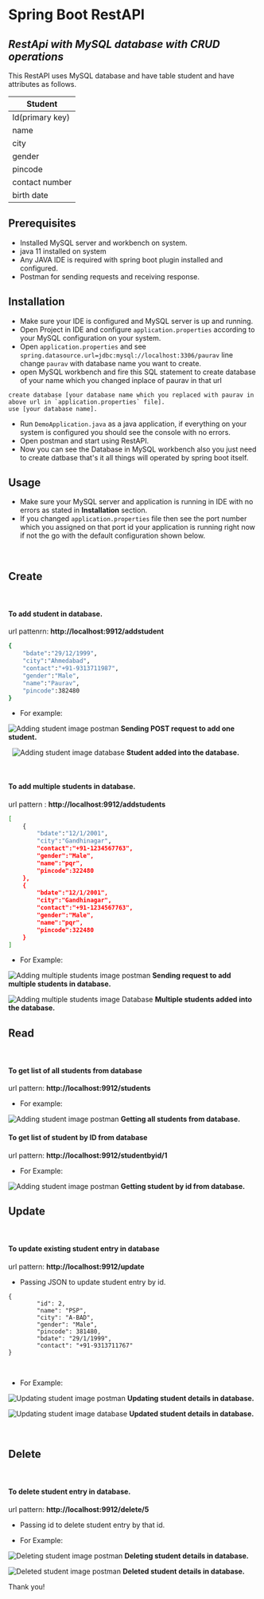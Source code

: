 # Spring Boot RestAPI

## _RestApi with MySQL database with CRUD operations_

This RestAPI uses MySQL database and have table student and have attributes as follows.

| Student         |
| --------------- |
| Id(primary key) |
| name            |
| city            |
| gender          |
| pincode         |
| contact number  |
| birth date      |

## Prerequisites

- Installed MySQL server and workbench on system.
- java 11 installed on system
- Any JAVA IDE is required with spring boot plugin installed and configured.
- Postman for sending requests and receiving response.

## Installation

- Make sure your IDE is configured and MySQL server is up and running.
- Open Project in IDE and configure `application.properties` according to your MySQL configuration on your system.
- Open `application.properties` and see `spring.datasource.url=jdbc:mysql://localhost:3306/paurav` line change `paurav` with database name you want to create.
- open MySQL workbench and fire this SQL statement to create database of your name which you changed inplace of paurav in that url

```
create database [your database name which you replaced with paurav in above url in `application.properties` file].
use [your database name].
```

- Run `DemoApplication.java` as a java application, if everything on your system is configured you should see the console with no errors.
- Open postman and start using RestAPI.
- Now you can see the Database in MySQL workbench also you just need to create datbase that's it all things will operated by spring boot itself.

## Usage

- Make sure your MySQL server and application is running in IDE with no errors as stated in **Installation** section.
- If you changed `application.properties` file then see the port number which you assigned on that port id your application is running right now if not the go with the default configuration shown below.

&nbsp;

## Create

&nbsp;

#### To add student in database.

url pattenrn: **http://localhost:9912/addstudent**

```sh
{
    "bdate":"29/12/1999",
    "city":"Ahmedabad",
    "contact":"+91-9313711987",
    "gender":"Male",
    "name":"Paurav",
    "pincode":382480
}
```

- For example:

![Adding student image postman](demo/spring_pics/post_student_postman.png "Adding student image postman")
**Sending POST request to add one student.** 

&nbsp;
![Adding student image database](demo/spring_pics/post_student_database.png "Adding student image database")
**Student added into the database.**

&nbsp;

#### To add multiple students in database.

url pattern : **http://localhost:9912/addstudents**

```sh
[
    {
        "bdate":"12/1/2001",
        "city":"Gandhinagar",
        "contact":"+91-1234567763",
        "gender":"Male",
        "name":"pqr",
        "pincode":322480
    },
    {
        "bdate":"12/1/2001",
        "city":"Gandhinagar",
        "contact":"+91-1234567763",
        "gender":"Male",
        "name":"pqr",
        "pincode":322480
    }
]
```
- For Example:

![Adding multiple students image postman](demo/spring_pics/post_multiple_postman.png "Adding multiple students image postman")
**Sending request to add multiple students in database.**

![Adding multiple students image Database](demo/spring_pics/post_multiple_database.png "Adding multiple students image Database")
**Multiple students added into the database.**
&nbsp;

## Read

&nbsp;

#### To get list of all students from database

url pattern: **http://localhost:9912/students**

- For example:

![Adding student image postman](demo/spring_pics/get_all_students.png "Adding student image postman")
**Getting all students from database.**
#### To get list of student by ID from database

url pattern: **http://localhost:9912/studentbyid/1**

- For Example:

![Adding student image postman](demo/spring_pics/get_student_by_id_postman.png "Adding student image postman")
**Getting student by id from database.**
&nbsp;

## Update

&nbsp;

#### To update existing student entry in database

url pattern: **http://localhost:9912/update**

- Passing JSON to update student entry by id.

```
{
        "id": 2,
        "name": "PSP",
        "city": "A-BAD",
        "gender": "Male",
        "pincode": 381480,
        "bdate": "29/1/1999",
        "contact": "+91-9313711767"
}
```

&nbsp;
- For Example:

![Updating student image postman](demo/spring_pics/update_postman.png "Updating student image postman")
**Updating student details in database.**

![Updating student image database](demo/spring_pics/update_database.png "Updated student image database")
**Updated student details in database.**

&nbsp;

## Delete

&nbsp;

#### To delete student entry in database.

url pattern: **http://localhost:9912/delete/5**

- Passing id to delete student entry by that id.

- For Example:

![Deleting student image postman](demo/spring_pics/delete_postman.png "Deleting student image postman")
**Deleting student details in database.**

![Deleted student image postman](demo/spring_pics/delete_db.png "Deleted student image postman")
**Deleted student details in database.**

Thank you!
